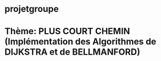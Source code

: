 # projetgroupe

Thème: PLUS COURT CHEMIN (Implémentation des Algorithmes de DIJKSTRA et de BELLMANFORD)
======
